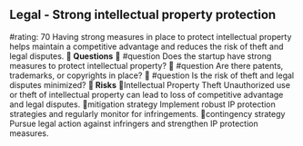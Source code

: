 

## Legal - Strong intellectual property protection
#rating: 70
Having strong measures in place to protect intellectual property helps maintain a competitive advantage and reduces the risk of theft and legal disputes.
**💭 Questions**
💭 #question Does the startup have strong measures to protect intellectual property?
 💭 #question Are there patents, trademarks, or copyrights in place?
 💭 #question Is the risk of theft and legal disputes minimized?
**🚨 Risks**
🚨Intellectual Property Theft
Unauthorized use or theft of intellectual property can lead to loss of competitive advantage and legal disputes.
🚨mitigation strategy
Implement robust IP protection strategies and regularly monitor for infringements.
🚨contingency strategy
Pursue legal action against infringers and strengthen IP protection measures.




